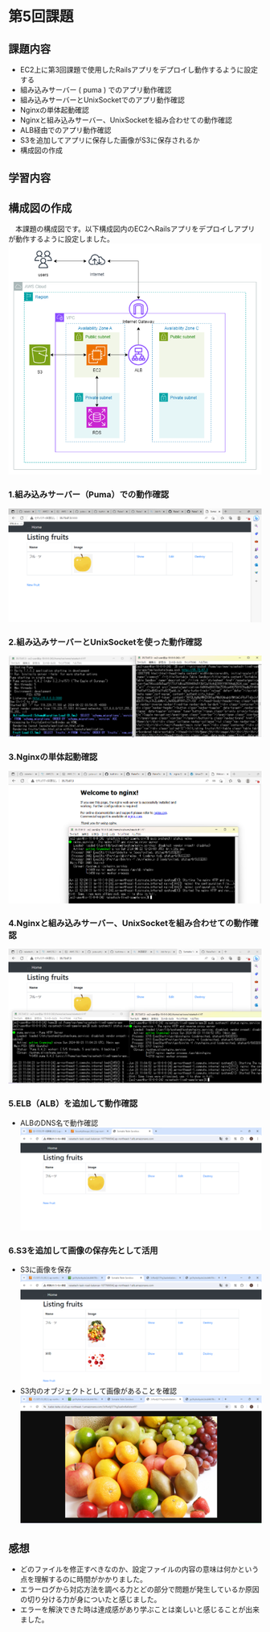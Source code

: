 # 第5回課題
## 課題内容
- EC2上に第3回課題で使用したRailsアプリをデプロイし動作するように設定する
- 組み込みサーバー ( puma ) でのアプリ動作確認
- 組み込みサーバーとUnixSocketでのアプリ動作確認
- Nginxの単体起動確認
- Nginxと組み込みサーバー、UnixSocketを組み合わせての動作確認
- ALB経由でのアプリ動作確認
- S3を追加してアプリに保存した画像がS3に保存されるか
- 構成図の作成

## 学習内容

## 構成図の作成
　本課題の構成図です。以下構成図内のEC2へRailsアプリをデプロイしアプリが動作するように設定しました。
　
  ![configuration-diagram](/image/lecture05/configuration-diagram.png)

### 1.組み込みサーバー（Puma）での動作確認
  ![puma-deploy](/image/lecture05/puma-deploy.png)

### 2.組み込みサーバーとUnixSocketを使った動作確認
  ![puma-unixsocket](/image/lecture05/puma-unixsocket.png)

### 3.Nginxの単体起動確認
  ![nginx](/image/lecture05/nginx.png)

### 4.Nginxと組み込みサーバー、UnixSocketを組み合わせての動作確認
  ![puma-unixsocket-nginx](/image/lecture05/puma-unixsocket-nginx.png)

### 5.ELB（ALB）を追加して動作確認
  - ALBのDNS名で動作確認
  ![ALB-DNS](/image/lecture05/ALB-DNS.png)

### 6.S3を追加して画像の保存先として活用
  - S3に画像を保存
  ![s3-picture-save1](/image/lecture05/s3-picture-save1.png)
  - S3内のオブジェクトとして画像があることを確認
  ![s3-picture-save2](/image/lecture05/s3-picture-save2.png)

## 感想
 - どのファイルを修正すべきなのか、設定ファイルの内容の意味は何かという点を理解するのに時間がかかりました。
 - エラーログから対応方法を調べる力とどの部分で問題が発生しているか原因の切り分ける力が身についたと感じました。
 - エラーを解決できた時は達成感があり学ぶことは楽しいと感じることが出来ました。